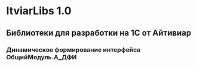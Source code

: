 # ItviarLibs 1.0



## Библиотеки для разработки на 1С от Айтивиар

### Динамическое формирование интерфейса ОбщийМодуль.А_ДФИ